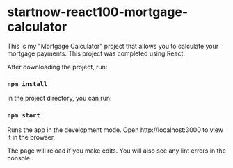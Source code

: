 # startnow-react100-mortgage-calculator

This is my "Mortgage Calculator" project that allows you to calculate your mortgage payments. 
This project was completed using React.

After downloading the project, run:

### `npm install`

In the project directory, you can run:

### `npm start`

Runs the app in the development mode.
Open http://localhost:3000 to view it in the browser.

The page will reload if you make edits.
You will also see any lint errors in the console.
